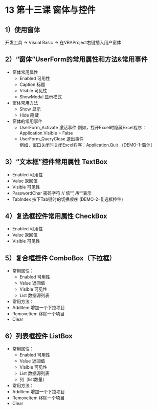 # 13 第十三课 窗体与控件
## 1）使用窗体

开发工具 -> Visual Basic -> 在VBAProject右键插入用户窗体

## 2）“窗体”UserForm的常用属性和方法&常用事件

- 窗体常用属性
   - Enabled    可用性
   - Caption   标题
   - Visible    可见性
   - ShowModal    显示模式
- 窗体常用方法
   - Show   显示
   - Hide   隐藏
- 窗体的常用事件
  - UserForm_Activate  激活事件
     例如，找开Excel时隐藏Excel程序：Application.Visible = False
  - UserForm_QueryClose  退出事件   
     例如，窗口关闭时关闭Excel程序：Application.Quit
    （DEMO-1-窗体）

## 3）“文本框”控件常用属性 TextBox

- Enabled    可用性
-   Value        返回值
-   Visible      可见性
-   PasswordChar 密码字符 // 填“*”,用“*”表示
-   TabIndex     按下Tab键时的切换顺序
    (DEMO-2-复选框控件)

## 4）复选框控件常用属性 CheckBox

- Enabled   可用性
-   Value     返回值
-   Visible   可见性

## 5）复合框控件 ComboBox（下拉框）

- 常用属性：
  - Enabled   可用性
  - Value     返回值
  - Visible   可见性
  - List  数据源列表
-  常用方法：
  - AddItem   增加一个下拉项目
  - RemoveItem   移除一个项目
  - Clear

## 6）列表框控件 ListBox

- 常用属性：
  - Enabled   可用性
  - Value     返回值
  - Visible   可见性
  - List  数据源列表
  - 列（list数量）
-  常用方法：
  - AddItem   增加一个下拉项目
  - RemoveItem   移除一个项目
  - Clear